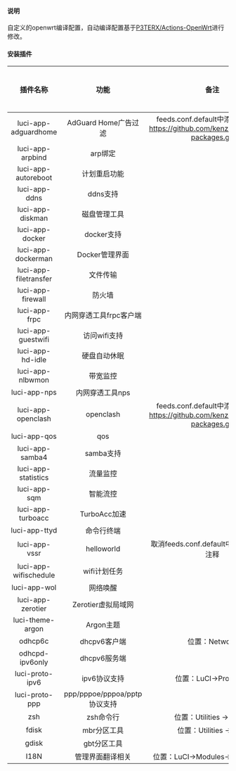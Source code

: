 #### 说明

自定义的openwrt编译配置，自动编译配置基于[P3TERX/Actions-OpenWrt](https://github.com/P3TERX/Actions-OpenWrt)进行修改。

#### 安装插件

| 插件名称                  | 功能                       | 备注                                                                            | 是否内置 |
|:---------------------:|:------------------------:|:-----------------------------------------------------------------------------:|:----:|
| luci-app-adguardhome  | AdGuard Home广告过滤         | feeds.conf.default中添加：src-git https://github.com/kenzok8/openwrt-packages.git | 否    |
| luci-app-arpbind      | arp绑定                    |                                                                               | 是    |
| luci-app-autoreboot   | 计划重启功能                   |                                                                               | 是    |
| luci-app-ddns         | ddns支持                   |                                                                               | 是    |
| luci-app-diskman      | 磁盘管理工具                   |                                                                               | 是    |
| luci-app-docker       | docker支持                 |                                                                               | 是    |
| luci-app-dockerman    | Docker管理界面               |                                                                               | 是    |
| luci-app-filetransfer | 文件传输                     |                                                                               | 是    |
| luci-app-firewall     | 防火墙                      |                                                                               | 是    |
| luci-app-frpc         | 内网穿透工具frpc客户端            |                                                                               | 是    |
| luci-app-guestwifi    | 访问wifi支持                 |                                                                               | 是    |
| luci-app-hd-idle      | 硬盘自动休眠                   |                                                                               | 是    |
| luci-app-nlbwmon      | 带宽监控                     |                                                                               | 是    |
| luci-app-nps          | 内网穿透工具nps                |                                                                               | 是    |
| luci-app-openclash    | openclash                | feeds.conf.default中添加：src-git https://github.com/kenzok8/openwrt-packages.git | 否    |
| luci-app-qos          | qos                      |                                                                               | 是    |
| luci-app-samba4       | samba支持                  |                                                                               | 是    |
| luci-app-statistics   | 流量监控                     |                                                                               | 是    |
| luci-app-sqm          | 智能流控                     |                                                                               | 是    |
| luci-app-turboacc     | TurboAcc加速               |                                                                               | 是    |
| luci-app-ttyd         | 命令行终端                    |                                                                               | 是    |
| luci-app-vssr         | helloworld               | 取消feeds.conf.default中的helloworld注释                                            | 否    |
| luci-app-wifischedule | wifi计划任务                 |                                                                               | 是    |
| luci-app-wol          | 网络唤醒                     |                                                                               | 是    |
| luci-app-zerotier     | Zerotier虚拟局域网            |                                                                               | 是    |
| luci-theme-argon      | Argon主题                  |                                                                               |      |
| odhcp6c               | dhcpv6客户端                | 位置：Network                                                                    |      |
| odhcpd-ipv6only       | dhcpv6服务端                |                                                                               |      |
| luci-proto-ipv6       | ipv6协议支持                 | 位置：LuCI->Protocols                                                            |      |
| luci-proto-ppp        | ppp/pppoe/pppoa/pptp协议支持 |                                                                               |      |
| zsh                   | zsh命令行                   | 位置：Utilities -> Shells                                                        |      |
| fdisk                 | mbr分区工具                  | 位置：Utilities -> disc                                                          |      |
| gdisk                 | gbt分区工具                  |                                                                               |      |
| I18N                  | 管理界面翻译相关                 | 位置：LuCI->Modules->Translations                                                |      |
